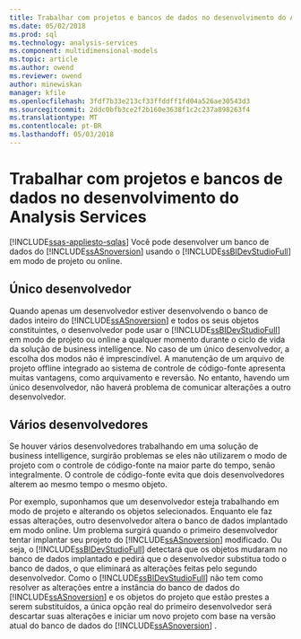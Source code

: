 ```yaml
---
title: Trabalhar com projetos e bancos de dados no desenvolvimento do Analysis Services | Microsoft Docs
ms.date: 05/02/2018
ms.prod: sql
ms.technology: analysis-services
ms.component: multidimensional-models
ms.topic: article
ms.author: owend
ms.reviewer: owend
author: minewiskan
manager: kfile
ms.openlocfilehash: 3fdf7b33e213cf33ffddff1fd04a526ae30543d3
ms.sourcegitcommit: 2ddc0bfb3ce2f2b160e3638f1c2c237a898263f4
ms.translationtype: MT
ms.contentlocale: pt-BR
ms.lasthandoff: 05/03/2018
---
```

# <a name="work-with-analysis-services-projects-and-databases-in-development"></a>Trabalhar com projetos e bancos de dados no desenvolvimento do Analysis Services
[!INCLUDE[ssas-appliesto-sqlas](../../includes/ssas-appliesto-sqlas.md)]
  Você pode desenvolver um banco de dados do [!INCLUDE[ssASnoversion](../../includes/ssasnoversion-md.md)] usando o [!INCLUDE[ssBIDevStudioFull](../../includes/ssbidevstudiofull-md.md)] em modo de projeto ou online.  
  
## <a name="single-developer"></a>Único desenvolvedor  
 Quando apenas um desenvolvedor estiver desenvolvendo o banco de dados inteiro do [!INCLUDE[ssASnoversion](../../includes/ssasnoversion-md.md)] e todos os seus objetos constituintes, o desenvolvedor pode usar o [!INCLUDE[ssBIDevStudioFull](../../includes/ssbidevstudiofull-md.md)] em modo de projeto ou online a qualquer momento durante o ciclo de vida da solução de business intelligence. No caso de um único desenvolvedor, a escolha dos modos não é imprescindível. A manutenção de um arquivo de projeto offline integrado ao sistema de controle de código-fonte apresenta muitas vantagens, como arquivamento e reversão. No entanto, havendo um único desenvolvedor, não haverá problema de comunicar alterações a outro desenvolvedor.  
  
## <a name="multiple-developers"></a>Vários desenvolvedores  
 Se houver vários desenvolvedores trabalhando em uma solução de business intelligence, surgirão problemas se eles não utilizarem o modo de projeto com o controle de código-fonte na maior parte do tempo, senão integralmente. O controle de código-fonte evita que dois desenvolvedores alterem ao mesmo tempo o mesmo objeto.  
  
 Por exemplo, suponhamos que um desenvolvedor esteja trabalhando em modo de projeto e alterando os objetos selecionados. Enquanto ele faz essas alterações, outro desenvolvedor altera o banco de dados implantado em modo online. Um problema surgirá quando o primeiro desenvolvedor tentar implantar seu projeto do [!INCLUDE[ssASnoversion](../../includes/ssasnoversion-md.md)] modificado. Ou seja, o [!INCLUDE[ssBIDevStudioFull](../../includes/ssbidevstudiofull-md.md)] detectará que os objetos mudaram no banco de dados implantado e pedirá que o desenvolvedor substitua todo o banco de dados, o que eliminará as alterações feitas pelo segundo desenvolvedor. Como o [!INCLUDE[ssBIDevStudioFull](../../includes/ssbidevstudiofull-md.md)] não tem como resolver as alterações entre a instância do banco de dados do [!INCLUDE[ssASnoversion](../../includes/ssasnoversion-md.md)] e os objetos do projeto que estão prestes a serem substituídos, a única opção real do primeiro desenvolvedor será descartar suas alterações e iniciar um novo projeto com base na versão atual do banco de dados do [!INCLUDE[ssASnoversion](../../includes/ssasnoversion-md.md)] .  
  
  
